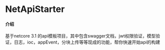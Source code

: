 # NetApiStarter

#### 介绍
基于netcore 3.1 的api模板项目，其中包含swagger文档，jwt权限验证，模型验证，日志，ioc，appEvent，分块上传等等现成的功能，帮你快速开始api的构建

